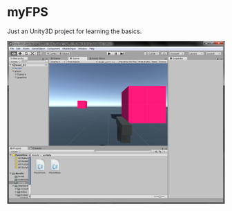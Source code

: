 # myFPS
Just an Unity3D project for learning the basics.

![](https://github.com/Sharprender/myFPS/raw/master/screenshots/screenshot_01.png)
